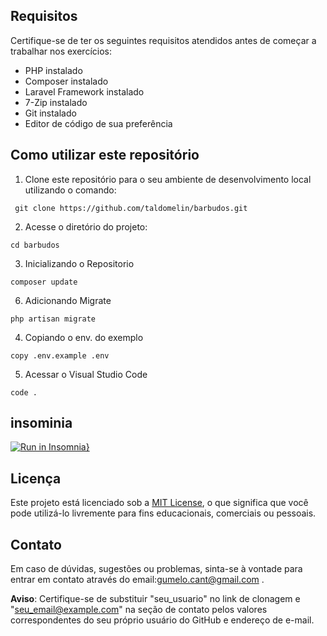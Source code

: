 ## Requisitos

Certifique-se de ter os seguintes requisitos atendidos antes de começar a trabalhar nos exercícios:

- PHP instalado
- Composer instalado
- Laravel Framework instalado
- 7-Zip instalado
- Git instalado
- Editor de código de sua preferência

## Como utilizar este repositório

1. Clone este repositório para o seu ambiente de desenvolvimento local utilizando o comando:
```
 git clone https://github.com/taldomelin/barbudos.git
```
2. Acesse o diretório do projeto:
```
cd barbudos
```
3. Inicializando o Repositorio
```
composer update
```
6. Adicionando Migrate
```
php artisan migrate
```
4. Copiando o env. do exemplo
```
copy .env.example .env
```
5. Acessar o Visual Studio Code
```
code .
```
## insominia
[![Run in Insomnia}](https://insomnia.rest/images/run.svg)](https://insomnia.rest/run/?label=&uri=https%3A%2F%2Fgithub.com%2Ftaldomelin%2Fbarbudos.git)
## Licença

Este projeto está licenciado sob a [MIT License](LICENSE), o que significa que você pode utilizá-lo livremente para fins educacionais, comerciais ou pessoais.

## Contato

Em caso de dúvidas, sugestões ou problemas, sinta-se à vontade para entrar em contato através do email:gumelo.cant@gmail.com .

**Aviso**: Certifique-se de substituir "seu_usuario" no link de clonagem e "seu_email@example.com" na seção de contato pelos valores correspondentes do seu próprio usuário do GitHub e endereço de e-mail.